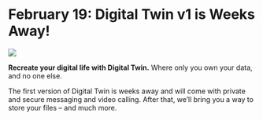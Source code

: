 # February 19: Digital Twin v1 is Weeks Away!

![](threefold__digitaltwincoming.png  )

**Recreate your digital life with Digital Twin.** Where only you own your data, and no one else.

The first version of Digital Twin is weeks away and will come with private and secure messaging and video calling. After that, we’ll bring you a way to store your files – and much more.